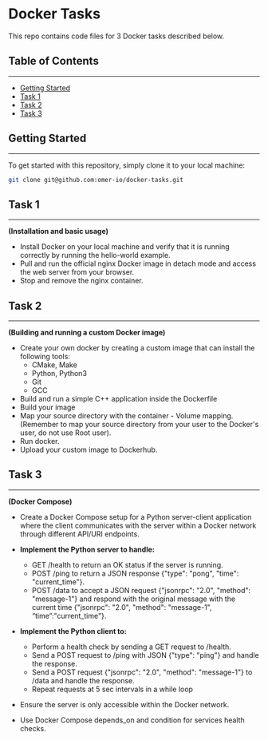 # Docker Tasks

This repo contains code files for 3 Docker tasks described below.

## Table of Contents
-----------------

* [Getting Started](#getting-starte)
* [Task 1](#task-1)
* [Task 2](#task-2)
* [Task 3](#task-3)

## Getting Started
---------------

To get started with this repository, simply clone it to your local machine:

```bash
git clone git@github.com:omer-io/docker-tasks.git
```

## Task 1
---------------

**(Installation and basic usage)**
- Install Docker on your local machine and verify that it is running correctly by running the hello-world example.
- Pull and run the official nginx Docker image in detach mode and access the web server from your browser.
- Stop and remove the nginx container.

## Task 2
---------------

**(Building and running a custom Docker image)**
- Create your own docker by creating a custom image that can install the following tools:
    - CMake, Make
    - Python, Python3
    - Git
    - GCC
- Build and run a simple C++ application inside the Dockerfile
- Build your image
- Map your source directory with the container - Volume mapping. (Remember to map your source directory from your user to the Docker's user, do not use Root user).
- Run docker.
- Upload your custom image to Dockerhub.

## Task 3
---------------

**(Docker Compose)**
- Create a Docker Compose setup for a Python server-client application where the client communicates with the server within a Docker network through different API/URI endpoints. 

- **Implement the Python server to handle:**

    - GET /health to return an OK status if the server is running.
    - POST /ping to return a JSON response {"type": "pong", "time": "current_time"}.
    - POST /data to accept a JSON request {"jsonrpc": "2.0", "method": "message-1"} and respond with the original message with the current time {"jsonrpc": "2.0", "method": "message-1", “time”:"current_time"}.

- **Implement the Python client to:**

    - Perform a health check by sending a GET request to /health.
    - Send a POST request to /ping with JSON {"type": "ping"} and handle the response.
    - Send a POST request {"jsonrpc": "2.0", "method": "message-1"} to /data and handle the response.
    - Repeat requests at 5 sec intervals in a while loop 
- Ensure the server is only accessible within the Docker network.
- Use Docker Compose depends_on and condition for services health checks.
